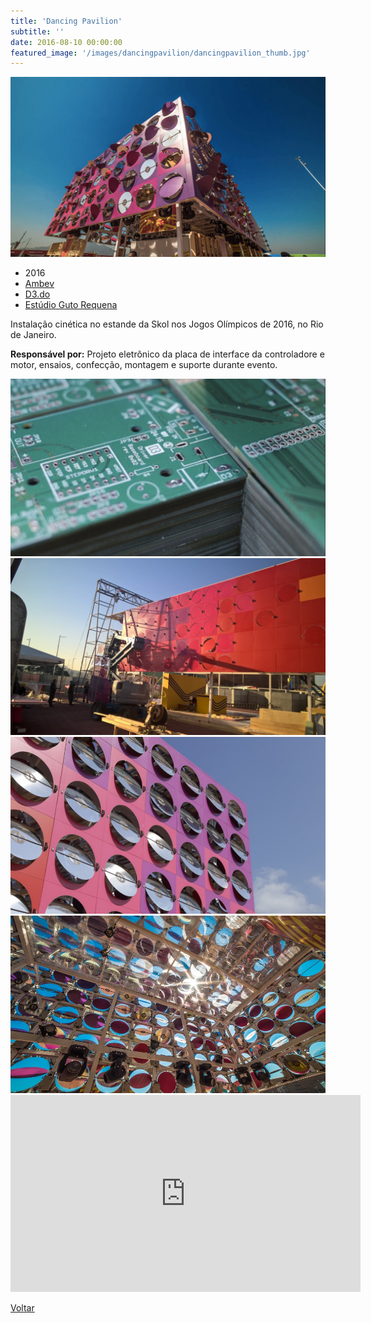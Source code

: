 ```yaml
---
title: 'Dancing Pavilion'
subtitle: ''
date: 2016-08-10 00:00:00
featured_image: '/images/dancingpavilion/dancingpavilion_thumb.jpg'
---
```


![](/images/dancingpavilion/dancingpavilion_01.jpg)

* 2016
* [Ambev](https://nubank.com.br/)
* [D3.do](https://d3.do/)
* [Estúdio Guto Requena](https://gutorequena.com/)

Instalação cinética no estande da Skol nos Jogos Olímpicos de 2016, no Rio de Janeiro.

**Responsável por:** Projeto eletrônico da placa de interface da controladore e motor, ensaios, confecção, montagem e suporte durante evento.

<div class="gallery" data-columns="2">
	<img src="/images/dancingpavilion/dancingpavilion_04.jpg">
	<img src="/images/dancingpavilion/dancingpavilion_02.jpg">
	<img src="/images/dancingpavilion/dancingpavilion_05.jpg">
	<img src="/images/dancingpavilion/dancingpavilion_06.jpg">
</div>

<iframe width="560" height="315" src="https://www.youtube-nocookie.com/embed/jQHRpbCH1T4?controls=0" frameborder="0" allow="accelerometer; autoplay; clipboard-write; encrypted-media; gyroscope; picture-in-picture" allowfullscreen></iframe>

<a href='/' class="button button--large">Voltar</a>